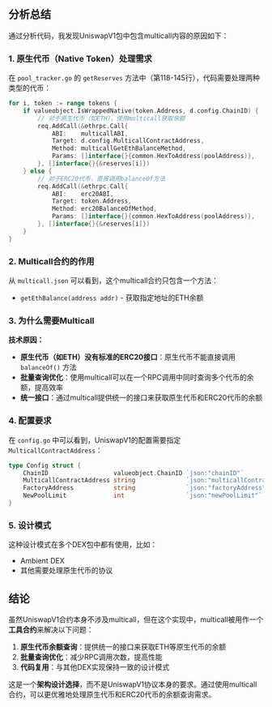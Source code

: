 ## 分析总结

通过分析代码，我发现UniswapV1包中包含multicall内容的原因如下：

### 1. **原生代币（Native Token）处理需求**

在 `pool_tracker.go` 的 `getReserves` 方法中（第118-145行），代码需要处理两种类型的代币：

```go
for i, token := range tokens {
    if valueobject.IsWrappedNative(token.Address, d.config.ChainID) {
        // 对于原生代币（如ETH），使用multicall获取余额
        req.AddCall(&ethrpc.Call{
            ABI:    multicallABI,
            Target: d.config.MulticallContractAddress,
            Method: multicallGetEthBalanceMethod,
            Params: []interface{}{common.HexToAddress(poolAddress)},
        }, []interface{}{&reserves[i]})
    } else {
        // 对于ERC20代币，直接调用balanceOf方法
        req.AddCall(&ethrpc.Call{
            ABI:    erc20ABI,
            Target: token.Address,
            Method: erc20BalanceOfMethod,
            Params: []interface{}{common.HexToAddress(poolAddress)},
        }, []interface{}{&reserves[i]})
    }
}
```

### 2. **Multicall合约的作用**

从 `multicall.json` 可以看到，这个multicall合约只包含一个方法：
- `getEthBalance(address addr)` - 获取指定地址的ETH余额

### 3. **为什么需要Multicall**

**技术原因：**
- **原生代币（如ETH）没有标准的ERC20接口**：原生代币不能直接调用 `balanceOf()` 方法
- **批量查询优化**：使用multicall可以在一个RPC调用中同时查询多个代币的余额，提高效率
- **统一接口**：通过multicall提供统一的接口来获取原生代币和ERC20代币的余额

### 4. **配置要求**

在 `config.go` 中可以看到，UniswapV1的配置需要指定 `MulticallContractAddress`：

```go
type Config struct {
    ChainID                  valueobject.ChainID `json:"chainID"`
    MulticallContractAddress string              `json:"multicallContractAddress"`
    FactoryAddress           string              `json:"factoryAddress"`
    NewPoolLimit             int                 `json:"newPoolLimit"`
}
```

### 5. **设计模式**

这种设计模式在多个DEX包中都有使用，比如：
- Ambient DEX
- 其他需要处理原生代币的协议

## 结论

虽然UniswapV1合约本身不涉及multicall，但在这个实现中，multicall被用作一个**工具合约**来解决以下问题：

1. **原生代币余额查询**：提供统一的接口来获取ETH等原生代币的余额
2. **批量查询优化**：减少RPC调用次数，提高性能
3. **代码复用**：与其他DEX实现保持一致的设计模式

这是一个**架构设计选择**，而不是UniswapV1协议本身的要求。通过使用multicall合约，可以更优雅地处理原生代币和ERC20代币的余额查询需求。